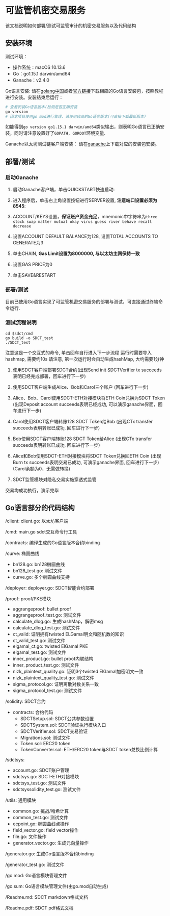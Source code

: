 # 可监管机密交易服务

该文档说明如何部署/测试可监管审计的机密交易服务以及代码结构

## 安装环境

测试环境：

* 操作系统：macOS 10.13.6
* Go：go1.15.1 darwin/amd64
* Ganache：v2.4.0

Go语言安装:
请在[golang中国](https://studygolang.com/dl)或者[官方链接](https://golang.org/dl/)下载相应的Go语言安装包，按照教程进行安装。安装结束后运行：

```bash
# 查看安装Go语言版本/检测是否正确安装
go version
# 因本项目使用go mod进行管理，请使用较高的Go语言版本(可直接下载最新版本)
```

如能得到`go version go1.15.1 darwin/amd64`类似输出，则表明Go语言已正确安装，同时请注意设置好了`GOPATH, GOROOT`环境变量.

Ganache以太坊测试链客户端安装：
请在[ganache](https://github.com/trufflesuite/ganache/releases)上下载对应的安装包安装。

## 部署/测试

### 启动Ganache

1. 启动Ganache客户端，单击QUICKSTART快速启动:

2. 进入程序后，单击右上角设置按钮进行SERVER设置, **注意端口设置必须为8545**:

3. ACCOUNT/KEYS设置，**保证账户资金充足**，mnemonic中字符串为`three stock swap matter mutual okay virus guess river behave recall decrease`

4. 设置ACCOUNT DEFAULT BALANCE为128, 设置TOTAL ACCOUNTS TO GENERATE为3

5.	单击CHAIN, **Gas Limit设置为8000000, 与以太坊主网保持一致**

6.	设置GAS PRICE为0

7.	单击SAVE&RESTART



### 部署/测试

目前已使用Go语言实现了可监管机密交易服务的部署与测试，可直接通过终端命令运行.

### 测试流程说明

```
cd $sdct/cmd
go build -o SDCT_test
./SDCT_test
```
注意这是一个交互式的命令, 单击回车自行进入下一步流程
运行时需要导入hashmap, 需要约10s
请注意, 第一次运行时会自动生成hashMap, 大约需要1分钟

1. 使用SDCT客户端部署SDCT合约(出现Send init SDCTVerifier tx succeeds表明已经完成部署，回车进行下一步)

2. 使用SDCT客户端生成Alice、Bob和Carol三个账户 (回车进行下一步) 

3.	Alice、Bob、Carol使用SDCT-ETH对接模块将ETH Coin兑换为SDCT Token (出现Deposit account succeeds表明已经成功, 可以演示ganache界面，回车进行下一步)

4.	Carol使用SDCT客户端转账128 SDCT Token给Bob (出现CTx transfer succeeds表明转账已成功, 回车进行下一步)

5.	Bob使用SDCT客户端转账128 SDCT Token给Alice (出现CTx transfer succeeds表明转账已成功, 回车进行下一步）

6.	Alice和Bob使用SDCT-ETH对接模块将SDCT Token兑换回ETH Coin (出现Burn tx succeeds表明交易已成功, 可演示ganache界面, 回车进行下一步)
(Carol余额为0，无需做转换)
7.	SDCT监管模块对隐私交易实施穿透式监管

交易均成功执行，演示完毕

## Go语言部分的代码结构

/client: client.go: 以太坊客户端

/cmd: main.go sdct交互命令行工具

/contracts: 编译生成的Go语言版本合约binding

/curve: 椭圆曲线

* bn128.go: bn128椭圆曲线
* bn128_test.go: 测试文件
* curve.go: 多个椭圆曲线支持

/deployer: deployer.go: SDCT智能合约部署

/proof: proof/PKE模块

* aggrangeproof: bullet proof
* aggrangeproof_test.go: 测试文件
* calculate_dlog.go: 生成hashMap，解密msg
* calculate_dlog_test.go: 测试文件
* ct_valid: 证明拥有twisted ELGamal明文和随机数的知识
* ct_valid_test.go: 测试文件
* elgamal_ct.go: twisted ElGamal PKE 
* elgamal_test.go: 测试文件
* inner_product.go: bullet proof内联结构
* inner_product_test.go: 测试文件
* nizk_plaintext_quality.go: 证明3个twisted ElGamal加密明文一致
* nizk_plaintext_quality_test.go: 测试文件
* sigma_protocol.go: 证明离散对数关系一致
* sigma_protocol_test.go: 测试文件

/solidity: SDCT合约
* contracts: 合约代码
    * SDCTSetup.sol: SDCT公共参数设置
    * SDCTSystem.sol: SDCT验证执行模块入口
    * SDCTVerifier.sol: SDCT交易验证
    * Migrations.sol: 测试文件
    * Token.sol: ERC20 token
    * TokenConverter.sol: ETH/ERC20 token与SDCT token兑换比例计算

/sdctsys:
* account.go: SDCT账户管理
* sdctsys.go: SDCT-ETH对接模块
* sdctsys_test.go: 测试文件
* sdctsyssolidity_test.go: 测试文件

/utils: 通用模块
* common.go: 挑战/哈希计算
* common_test.go: 测试文件
* ecpoint.go: 椭圆曲线点操作
* field_vector.go: field vector操作
* file.go: 文件操作
* generator_vector.go: 生成元向量操作

/generator.go: 生成Go语言版本合约binding

/generator_test.go: 测试文件

/go.mod: Go语言模块管理文件

/go.sum: Go语言模块管理文件(由go.mod自动生成)

/Readme.md: SDCT markdown格式文档

/Readme.pdf: SDCT pdf格式文档